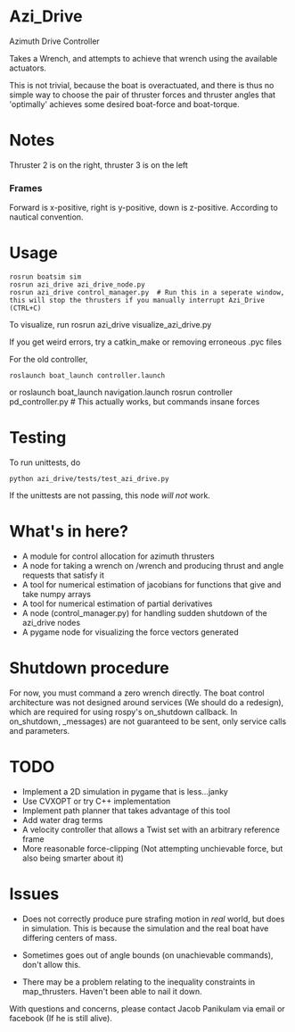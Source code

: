Azi\_Drive
==========

Azimuth Drive Controller

Takes a Wrench, and attempts to achieve that wrench using the available actuators.

This is not trivial, because the boat is overactuated, and there is thus no simple way to choose the pair of thruster forces and thruster angles that 'optimally' achieves some desired boat-force and boat-torque.

# Notes

Thruster 2 is on the right, thruster 3 is on the left

### Frames

Forward is x-positive, right is y-positive, down is z-positive. According to nautical convention.


# Usage

    rosrun boatsim sim
    rosrun azi_drive azi_drive_node.py
    rosrun azi_drive control_manager.py  # Run this in a seperate window, this will stop the thrusters if you manually interrupt Azi_Drive (CTRL+C)

To visualize, run
    rosrun azi_drive visualize_azi_drive.py

If you get weird errors, try a catkin_make or removing erroneous .pyc files

For the old controller, 

    roslaunch boat_launch controller.launch

or
    roslaunch boat_launch navigation.launch
    rosrun controller pd_controller.py  # This actually works, but commands insane forces

# Testing

To run  unittests, do

    python azi_drive/tests/test_azi_drive.py


If the unittests are not passing, this node _will not_ work.


# What's in here?

* A module for control allocation for azimuth thrusters
* A node for taking a wrench on /wrench and producing thrust and angle requests that satisfy it
* A tool for numerical estimation of jacobians for functions that give and take numpy arrays
* A tool for numerical estimation of partial derivatives
* A node (control_manager.py) for handling sudden shutdown of the azi_drive nodes
* A pygame node for visualizing the force vectors generated

# Shutdown procedure

For now, you must command a zero wrench directly. The boat control architecture was not designed around services (We should do a redesign), which are required for using rospy's on_shutdown callback. In on_shutdown, _messages) are not guaranteed to be sent, only service calls and parameters.

# TODO

- Implement a 2D simulation in pygame that is less...janky
- Use CVXOPT or try C++ implementation 
- Implement path planner that takes advantage of this tool
- Add water drag terms
- A velocity controller that allows a Twist set with an arbitrary reference frame
- More reasonable force-clipping (Not attempting unchievable force, but also being smarter about it)

# Issues

- Does not correctly produce pure strafing motion in _real_ world, but does in simulation. This is because the simulation and the real boat have differing centers of mass.


- Sometimes goes out of angle bounds (on unachievable commands), don't allow this.

- There may be a problem relating to the inequality constraints in map_thrusters. Haven't been able to nail it down.

With questions and concerns, please contact Jacob Panikulam via email or facebook (If he is still alive).